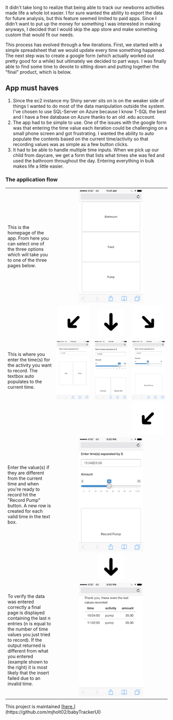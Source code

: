 
It didn't take long to realize that being able to track our newborns activities made life a whole lot easier. I for sure wanted the ability to export the data for future analysis, but this feature seemed limited to paid apps. Since I didn't want to put up the money for something I was interested in making anyways, I decided that I would skip the app store and make something custom that would fit our needs.

This process has evolved through a few iterations. First, we started with a simple spreadsheet that we would update every time something happened. The next step was to create a google form (which actually worked out pretty good for a while) but ultimately we decided to part ways. I was finally able to find some time to devote to sitting down and putting together the "final" product, which is below.

App must haves
--------------

1.  Since the ec2 instance my Shiny server sits on is on the weaker side of things I wanted to do most of the data manipulation outside the system. I've chosen to use SQL-Server on Azure because I know T-SQL the best and I have a free database on Azure thanks to an old .edu account.
2.  The app had to be simple to use. One of the issues with the google form was that entering the time value each iteration could be challenging on a small phone screen and got frustrating. I wanted the ability to auto populate the contents based on the current time/activity so that recording values was as simple as a few button clicks.
3.  It had to be able to handle multiple time inputs. When we pick up our child from daycare, we get a form that lists what times she was fed and used the bathroom throughout the day. Entering everything in bulk makes life a little easier.

### The application flow

<table style="border: none;">
<!-- Row 1- base -->
<tr style="border: none;">
<td width="30%" style="border: none;">
    This is the homepage of the app.  From here you can select one of the three options which
    will take you to one of the three pages below.

</td>
<td align="center" colspan="3" style="border: none;">
<img src="../images/2017-9-5-testPost/base.PNG" width="200">
</td>
</tr>
<!-- Row 2 - arrows -->
<tr style="border: none;">
<td style="border: none;">
</td>
<td align="right" style="border: none;">
<img src="../images/2017-9-5-testPost/arrow_45l.png" width="100">
</td>
<td align="center" style="border: none;">
<img src="../images/2017-9-5-testPost/arrow_90.png" width="80">
</td>
<td align="left" style="border: none;">
<img src="../images/2017-9-5-testPost/arrow_45r.png" width="100">
</td>
</tr>
<!-- Row 3 - 3 screens -->
<tr style="border: none;">
<td style="border: none;">
    This is where you enter the time(s) for the activity you want to record.  The textbox auto populates to the current time.  

</td>
<td align="center" style="border: none;">
<img src="../images/2017-9-5-testPost/bathroom.PNG" width="200">
</td>
<td align="center" style="border: none;">
<img src="../images/2017-9-5-testPost/feeding.PNG" width="200">
</td>
<td align="center" style="border: none;">
<img src="../images/2017-9-5-testPost/pumping.PNG" width="200">
</td>
</tr>
<!-- Row 4 - arrows -->
<tr style="border: none;">
<td style="border: none;">
</td>
<td style="border: none;">
</td>
<td style="border: none;">
</td>
<td align="left" style="border: none;">
<img src="../images/2017-9-5-testPost/arrow_45l.png" width="100">
</td>
</tr>
<!-- Row 5 - enter values -->
<tr style="border: none;">
<td style="border: none;">
Enter the value(s) if they are different from the current time and when you're ready to record hit the "Record Pump" button. A new row is created for each valid time in the text box.
</td>
<td align="center" colspan="3" style="border: none;">
<img src="../images/2017-9-5-testPost/record_pump.PNG" width="200">
</td>
</tr>
<!-- Row 6 - arrows -->
<tr style="border: none;">
<td style="border: none;">
</td>
<td style="border: none;">
</td>
<td align="center" style="border: none;">
<img src="../images/2017-9-5-testPost/arrow_90.png" width="80">
</td>
<td style="border: none;">
</td>
</tr>
<!-- Row 7 - record -->
<tr style="border: none;">
<td style="border: none;">
To verify the data was entered correctly a final page is displayed containing the last n entries (n is equal to the number of time values you just tried to record). If the output returned is different from what you entered (example shown to the right) it is most likely that the insert failed due to an invalid time.
</td>
<td align="center" colspan="3" style="border: none;">
<img src="../images/2017-9-5-testPost/output.PNG" width="200">
</td>
</tr>
</table>
This project is maintained [<u>here.</u>](https://github.com/mjholt02/babyTrackerUI)
